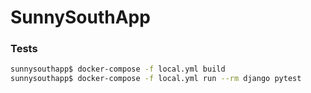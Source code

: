 # SunnySouthApp


### Tests

```bash
sunnysouthapp$ docker-compose -f local.yml build
sunnysouthapp$ docker-compose -f local.yml run --rm django pytest
```

